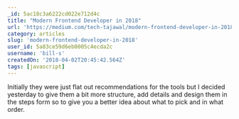 ```yaml
---
_id: 5ac18c3a6222cd022e712d4c
title: "Modern Frontend Developer in 2018"
url: 'https://medium.com/tech-tajawal/modern-frontend-developer-in-2018-4c2072fa2b9c'
category: articles
slug: 'modern-frontend-developer-in-2018'
user_id: 5a83ce59d6eb0005c4ecda2c
username: 'bill-s'
createdOn: '2018-04-02T20:45:42.564Z'
tags: [javascript]
---
```


Initially they were just flat out recommendations for the tools but I decided yesterday to give them a bit more structure, add details and design them in the steps form so to give you a better idea about what to pick and in what order.

